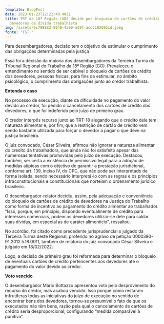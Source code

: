 ```yaml
---
template: BlogPost
date: 2023-01-23T12:21:40.403Z
title: TRT da 18ª Região (GO) decide por bloqueio de cartões de crédito de
  devedores de dívida trabalhista
img: /assets/6c798883-8040-4a00-a69f-acd518209b1d.jpeg
fonte: "TST "
---
```

Para desembargadores, decisão tem o objetivo de estimular o cumprimento das obrigações determinadas pela justiça

Essa foi a decisão da maioria dos desembargadores da Terceira Turma do Tribunal Regional do Trabalho da 18ª Região (GO). Prevaleceu o entendimento no sentido de ser cabível o bloqueio de cartões de crédito dos devedores, pessoas físicas, para fins de estimular, no âmbito psicológico, o cumprimento das obrigações junto ao credor trabalhista.

**Entenda o caso**

No processo de execução, diante da dificuldade no pagamento do valor devido ao credor, foi pedido o cancelamento dos cartões de crédito dos devedores, o que foi indeferido pelo juízo de primeiro grau.

O credor interpôs recurso junto ao TRT-18 alegando que o crédito dele tem natureza alimentar e, por fim, que a restrição de cartão de crédito vem sendo bastante utilizada para forçar o devedor a pagar o que deve na justiça brasileira.

O juiz convocado, César Silveira, afirmou não ignorar a natureza alimentar do crédito da trabalhadora, que ainda não foi satisfeito apesar das numerosas tentativas promovidas pelo juízo de execução. Destacou, também, ser certa a existência de permissivo legal para a adoção de medidas atípicas com o objetivo de garantir a prestação jurisdicional, conforme art. 139, inciso IV, do CPC, que não pode ser interpretado de forma isolada, sendo necessário interpretá-lo com as regras e os princípios infraconstitucionais e constitucionais que norteiam o ordenamento jurídico brasileiro.

O desembargador-relator decidiu, assim, pela adequação e conveniência do bloqueio de cartões de crédito de devedores na Justiça do Trabalho como forma de incentivo ao pagamento do crédito alimentar ao trabalhador. “Isso, porque, em princípio, dispondo eventualmente de crédito para interesses comerciais, podem os devedores utilizar-se dele para saldar suas dívidas, em especial as de caráter alimentício”, ressaltou.

No acórdão, foi citado como precedente jurisprudencial o julgado da Terceira Turma deste Regional, proferido no agravo de petição 0000390-91.2012.5.18.0011, também de relatoria do juiz convocado César Silveira e julgado em 18/02/2022.

Logo, a decisão de primeiro grau foi reformada para determinar o bloqueio de eventuais cartões de crédito pertencentes aos devedores até o pagamento do valor devido ao credor.

**Voto vencido**

O desembargador Mário Bottazzo apresentou voto pelo desprovimento do recurso do credor, mas acabou vencido. Isso porque como restaram infrutíferas todas as iniciativas do juízo de execução no sentido de encontrar bens dos devedores, tornou-se presumível o fato de que os executados não têm bens, razão pela qual o cancelamento de cartões de crédito seria desproporcional, configurando “medida comparável à punitiva”.